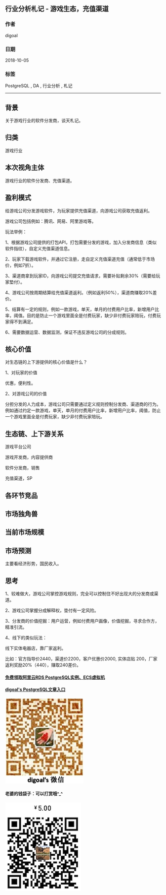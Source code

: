 ## 行业分析札记 - 游戏生态，充值渠道   
                                                                     
### 作者                                                                     
digoal                                                                     
                                                                     
### 日期                                                                     
2018-10-05                                                                   
                                                                     
### 标签                                                                     
PostgreSQL , DA , 行业分析 , 札记   
                                                                     
----                                                                     
                                                                     
## 背景   
关于游戏行业的软件分发商，谈天札记。  
  
## 归类  
游戏行业  
  
## 本次视角主体  
游戏行业的软件分发商、充值渠道。  
  
## 盈利模式  
给游戏公司分发游戏软件，为玩家提供充值渠道，向游戏公司获取充值返利。  
  
游戏公司包括例如：腾讯、网易、阿里游戏等。  
  
玩法举例：  
  
1、根据游戏公司提供的打包API，打包需要分发的游戏，加入分发商信息（类似软件指纹），自定义充值渠道信息。   
  
2、玩家下载游戏软件，并通过它注册，走自定义充值渠道充值（通常低于市场价，例如7折）。   
  
3、渠道商拿到玩家ID，向游戏公司提交充值请求，需要补贴剩余30%（需要给玩家垫付）。  
  
4、游戏公司按周期结算给充值渠道返利。（例如返利50%），渠道商赚取20%差价。  
  
5、结算有一定的规则，例如一款游戏，单天，单月的付费用户比率，新增用户比率，阈值。目的是防止一个游戏里面全是付费玩家，缺少非付费玩家陪玩，付费玩家得不到满足。  
  
6、需要数据运营、数据监测，保证不违反游戏公司的分成规则。  
  
## 核心价值  
对生态链的上下游提供的核心价值是什么？   
  
1、对玩家的价值  
  
优惠，便利性。  
  
2、对游戏公司的价值  
  
分担分发的人力成本，游戏公司只需要通过定义规则控制分发商、渠道商的行为。例如通过约定一款游戏，单天，单月的付费用户比率，新增用户比率，阈值，防止一个游戏里面全是付费玩家，缺少非付费玩家陪玩。  
  
## 生态链、上下游关系  
游戏平台公司  
  
游戏开发商，内容提供商  
  
软件分发商，销售  
  
充值渠道，SP   
  
## 各环节竞品  
  
## 市场独角兽  
  
## 当前市场规模  
  
## 市场预测  
主要看经济形势，国民收入。  
  
## 思考   
1、较难做大，游戏公司掌控游戏规则，完全可以控制住不好出现大的分发商或渠道。    
  
2、游戏公司掌握分成解释权，垫付有一定风险。    
  
3、分发商的价值挖掘：用户运营，例如付费用户画像，价值挖掘，寻求合作方，精准引流。    
  
4、线下的类似玩法：  
  
线下实体电器店，靠厂家返利。  
  
比如：官方指导价2440，渠道价2200，客户优惠价2000, 实体店贴 200，厂家返利奖励20%（440），赚取240差价。    
  
    
  
  
  
  
  
  
  
  
  
#### [免费领取阿里云RDS PostgreSQL实例、ECS虚拟机](https://free.aliyun.com/ "57258f76c37864c6e6d23383d05714ea")
  
  
#### [digoal's PostgreSQL文章入口](https://github.com/digoal/blog/blob/master/README.md "22709685feb7cab07d30f30387f0a9ae")
  
  
![digoal's weixin](../pic/digoal_weixin.jpg "f7ad92eeba24523fd47a6e1a0e691b59")
  
  
#### 老婆的钱袋子：可以打赏哦^_^  
![wife's weixin ds](../pic/wife_weixin_ds.jpg "acd5cce1a143ef1d6931b1956457bc9f")
  
